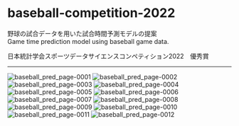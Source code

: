 # baseball-competition-2022


野球の試合データを用いた試合時間予測モデルの提案  
Game time prediction model using baseball game data.  

日本統計学会スポーツデータサイエンスコンペティション2022　優秀賞

***
![baseball_pred_page-0001](https://github.com/Keybo2066/baseball-competition-2022/assets/110601821/3c7f0e54-429b-49ae-b2da-0a4a1b020c70)
![baseball_pred_page-0002](https://github.com/Keybo2066/baseball-competition-2022/assets/110601821/c76afc2d-2579-4676-b991-eee5144203d7)
![baseball_pred_page-0003](https://github.com/Keybo2066/baseball-competition-2022/assets/110601821/90bde4c4-61a4-49b3-862e-5466c9296c9d)
![baseball_pred_page-0004](https://github.com/Keybo2066/baseball-competition-2022/assets/110601821/9efeade5-d186-4a8a-85ae-23707e2dc55f)
![baseball_pred_page-0005](https://github.com/Keybo2066/baseball-competition-2022/assets/110601821/70e23f34-0727-41b8-99c5-65cf9c396a70)
![baseball_pred_page-0006](https://github.com/Keybo2066/baseball-competition-2022/assets/110601821/e67c998b-ff69-4075-bdc5-1bc55efe17d3)
![baseball_pred_page-0007](https://github.com/Keybo2066/baseball-competition-2022/assets/110601821/8a950def-6e3a-483f-9234-923e67f73269)
![baseball_pred_page-0008](https://github.com/Keybo2066/baseball-competition-2022/assets/110601821/c9b2dd45-754a-4ffa-90e9-080c8d33df7c)
![baseball_pred_page-0009](https://github.com/Keybo2066/baseball-competition-2022/assets/110601821/8ba1c691-23b3-44fc-9fe4-91551a392224)
![baseball_pred_page-0010](https://github.com/Keybo2066/baseball-competition-2022/assets/110601821/bd583e1c-ead1-4e37-8190-fecc04a29b7c)
![baseball_pred_page-0011](https://github.com/Keybo2066/baseball-competition-2022/assets/110601821/bb1dd253-0513-49fd-ba24-82c9f71a41c2)
![baseball_pred_page-0012](https://github.com/Keybo2066/baseball-competition-2022/assets/110601821/d87bc046-7e2c-4cfb-bb64-bb686dc196d4)
